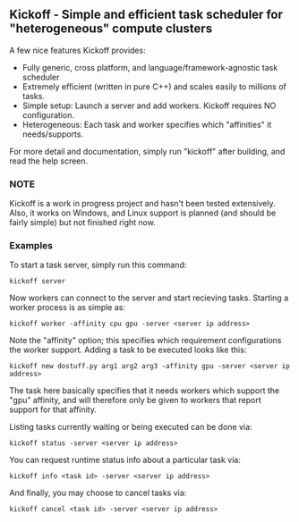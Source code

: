## Kickoff - Simple and efficient task scheduler for "heterogeneous" compute clusters

A few nice features Kickoff provides:

* Fully generic, cross platform, and language/framework-agnostic task scheduler
* Extremely efficient (written in pure C++) and scales easily to millions of tasks.
* Simple setup: Launch a server and add workers. Kickoff requires NO configuration.
* Heterogeneous: Each task and worker specifies which "affinities" it needs/supports.

For more detail and documentation, simply run "kickoff" after building, and read the help screen.

### NOTE

Kickoff is a work in progress project and hasn't been tested extensively. Also, it works on Windows, 
and Linux support is planned (and should be fairly simple) but not finished right now.

### Examples

To start a task server, simply run this command:

`kickoff server`

Now workers can connect to the server and start recieving tasks. Starting a worker process is as simple as:

`kickoff worker -affinity cpu gpu -server <server ip address>`

Note the "affinity" option; this specifies which requirement configurations the worker support. Adding a task to be
executed looks like this:

`kickoff new dostuff.py arg1 arg2 arg3 -affinity gpu -server <server ip address>`

The task here basically specifies that it needs workers which support the "gpu" affinity, and will therefore only be
given to workers that report support for that affinity.

Listing tasks currently waiting or being executed can be done via:

`kickoff status -server <server ip address>`

You can request runtime status info about a particular task via:

`kickoff info <task id> -server <server ip address>`

And finally, you may choose to cancel tasks via:

`kickoff cancel <task id> -server <server ip address>`
